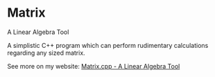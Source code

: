 # Matrix
A Linear Algebra Tool

A simplistic C++ program which can perform rudimentary calculations regarding any sized matrix.

See more on my website: <a href="https://matthewpreston.github.io/programs/Matrix/index.html">Matrix.cpp - A Linear Algebra Tool</a>
